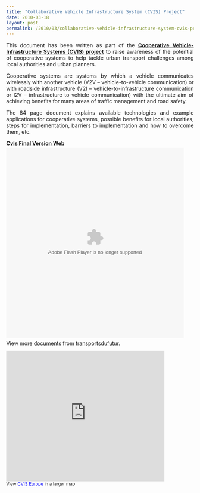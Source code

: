 ```yaml
---
title: "Collaborative Vehicle Infrastructure System (CVIS) Project"
date: 2010-03-18
layout: post
permalink: /2010/03/collaborative-vehicle-infrastructure-system-cvis-project.html
---
```


<p style="text-align: justify">This document has been written as part of the <strong><span style="text-decoration: underline"><a href="http://www.cvisproject.org/" target="_blank">Cooperative Vehicle-Infrastructure Systems (CVIS) project</a></span></strong> to raise awareness of the potential of cooperative systems to help tackle urban transport challenges among local authorities and urban planners. </p> <p style="text-align: justify">Cooperative systems are systems by which a vehicle communicates wirelessly with another vehicle (V2V – vehicle-to-vehicle communication) or with roadside infrastructure (V2I – vehicle-to-infrastructure communication or I2V – infrastructure to vehicle communication) with the ultimate aim of achieving benefits for many areas of traffic management and road safety. </p> <p style="text-align: justify">The 84 page document explains available technologies and example applications for cooperative systems, possible benefits for local authorities, steps for implementation, barriers to implementation and how to overcome them, etc. </p> <p style="text-align: justify"> </p>  <!--more-->  <div id="__ss_3465116" style="WIDTH: 477px"><strong style="MARGIN: 12px 0px 4px; DISPLAY: block"><a href="http://www.slideshare.net/transportsdufutur/cvis-final-version-web" title="Cvis Final Version Web">Cvis Final Version Web</a></strong> <object height="510" width="477"><param name="movie" value="http://static.slidesharecdn.com/swf/ssplayerd.swf?doc=cvisfinalversionweb-100318054950-phpapp02&stripped_title=cvis-final-version-web" /><param name="allowFullScreen" value="true" /><param name="allowScriptAccess" value="always" /> <embed allowfullscreen="true" allowscriptaccess="always" height="510" src="http://static.slidesharecdn.com/swf/ssplayerd.swf?doc=cvisfinalversionweb-100318054950-phpapp02&stripped_title=cvis-final-version-web" type="application/x-shockwave-flash" width="477" /></object> <div style="PADDING-BOTTOM: 12px; PADDING-LEFT: 0px; PADDING-RIGHT: 0px; PADDING-TOP: 5px">View more <a href="http://www.slideshare.net/">documents</a> from <a href="http://www.slideshare.net/transportsdufutur">transportsdufutur</a>.</div></div><iframe frameborder="0" height="350" marginheight="0" marginwidth="0" scrolling="no" src="http://maps.google.com/maps/ms?source=embed&hl=en&geocode=&mrt=loc&ie=UTF8&hq=&hnear=Poza+Licentziatuaren+Kalea,+51,+48011+Bilbao,+Biscay,+Basque+Country,+Spain&oe=UTF8&msa=0&msid=115319440897685759887.00047811bd0cf6e0466d1&t=h&ll=57.231503,10.546875&spn=38.920652,48.339844&iwloc=00047811d3c4509b332df&output=embed" width="425"></iframe><br /><small>View <a href="http://maps.google.com/maps/ms?source=embed&hl=en&geocode=&mrt=loc&ie=UTF8&hq=&hnear=Poza+Licentziatuaren+Kalea,+51,+48011+Bilbao,+Biscay,+Basque+Country,+Spain&oe=UTF8&msa=0&msid=115319440897685759887.00047811bd0cf6e0466d1&t=h&ll=57.231503,10.546875&spn=38.920652,48.339844&iwloc=00047811d3c4509b332df" style="TEXT-ALIGN: left; COLOR: #0000ff">CVIS Europe</a> in a larger map</small>